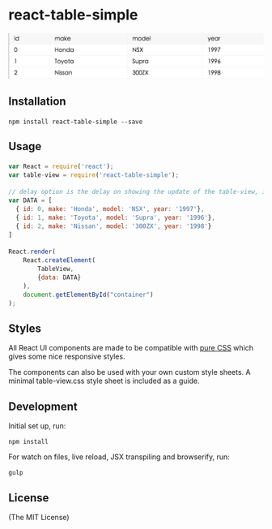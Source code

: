 # react-table-simple

![](example/screenshot.png)

## Installation

`npm install react-table-simple --save`

## Usage

```javascript
var React = require('react');
var table-view = require('react-table-simple');

// delay option is the delay on showing the update of the table-view, it does not effect the table-view clock.
var DATA = [ 
  { id: 0, make: 'Honda', model: 'NSX', year: '1997'},
  { id: 1, make: 'Toyota', model: 'Supra', year: '1996'},
  { id: 2, make: 'Nissan', model: '300ZX', year: '1998'}
]

React.render(
    React.createElement(
        TableView, 
        {data: DATA}
    ),
    document.getElementById("container")
);

```

## Styles

All React UI components are made to be compatible with [pure CSS](http://purecss.io/) which gives some nice responsive styles. 

The components can also be used with your own custom style sheets. A minimal table-view.css style sheet is included as a guide.

## Development

Initial set up, run:
    
    npm install

For watch on files, live reload, JSX transpiling and browserify, run:

    gulp

## License

(The MIT License)
